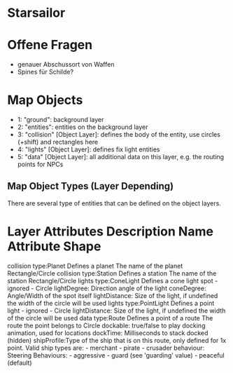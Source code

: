 # Starsailor

# Offene Fragen
- genauer Abschussort von Waffen
- Spines für Schilde?


# Map Objects

* 1: "ground": background layer
* 2: "entities": entities on the background layer
* 3: "collision" [Object Layer]: defines the body of the entity, use circles (+shift) and rectangles here
* 4: "lights" [Object Layer]: defines fix light entities
* 5: "data" [Object Layer]: all additional data on this layer, e.g. the routing points for NPCs

## Map Object Types (Layer Depending)

There are several type of entities that can be defined on the object layers.

Layer       Attributes          Description                         Name Attribute                  Shape
========================================================================================================================
collision   type:Planet         Defines a planet                    The name of the planet          Rectangle/Circle
collision   type:Station        Defines a station                   The name of the station         Rectangle/Circle
lights      type:ConeLight      Defines a cone light spot           - ignored -                     Circle
            lightDegree:<INT>   Direction angle of the light
            coneDegree:<INT>    Angle/Width of the spot itself
            lightDistance:<INT> Size of the light, if undefined the width of the circle will be used
lights      type:PointLight     Defines a point light               - ignored -                     Circle
            lightDistance:<INT> Size of the light, if undefined the width of the circle will be used
data        type:Route          Defines a point of a route          The route the point belongs to  Circle
            dockable:<BOOLEAN>  true/false to play docking animation, used for locations
            dockTime:<FLOAT>    Milliseconds to stack docked (hidden)
            shipProfile:<STRING>Type of the ship that is on this route, only defined for 1x point.
                                Valid ship types are:
                                - merchant
                                - pirate
                                - crusader
            behaviour:<STRING>  Steering Behaviours:
                                - aggressive
                                - guard (see 'guarding' value)
                                - peaceful (default)